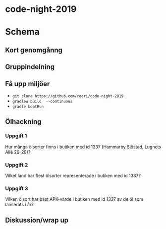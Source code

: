 
# code-night-2019

# Schema

## Kort genomgånng
## Gruppindelning
## Få upp miljöer
* ```git clone https://github.com/roeri/code-night-2019```
* ```gradlew build  --continuous```
* ```gradle bootRun```

## Ölhackning

### Uppgift 1
Hur många ölsorter finns i butiken med id 1337 (Hammarby Sjöstad, Lugnets Allé 26-28)?

### Uppgift 2
Vilket land har flest ölsorter representerade i butiken med id 1337?

### Uppgift 3
Vilken ölsort har bäst APK-värde i butiken med id 1337 av de öl som lanserats i år?

## Diskussion/wrap up
